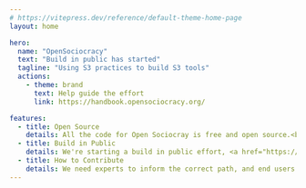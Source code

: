 ```yaml
---
# https://vitepress.dev/reference/default-theme-home-page
layout: home

hero:
  name: "OpenSociocracy"
  text: "Build in public has started"
  tagline: "Using S3 practices to build S3 tools"
  actions:
    - theme: brand
      text: Help guide the effort
      link: https://handbook.opensociocracy.org/

features:
  - title: Open Source
    details: All the code for Open Sociocray is free and open source.<br /><br /><a href="/why-use-open-source/">Why Open Source?</a>
  - title: Build in Public
    details: We're starting a build in public effort, <a href="https://handbook.opensociocracy.org">help us define it</a>.<br /><br /><a href="/why-build-in-public/">Why Build in Public?</a>
  - title: How to Contribute
    details: We need experts to inform the correct path, and end users to define how they want to get there.<br /><br /><a href="/contributing/">Lend a hand</a>
---
```


